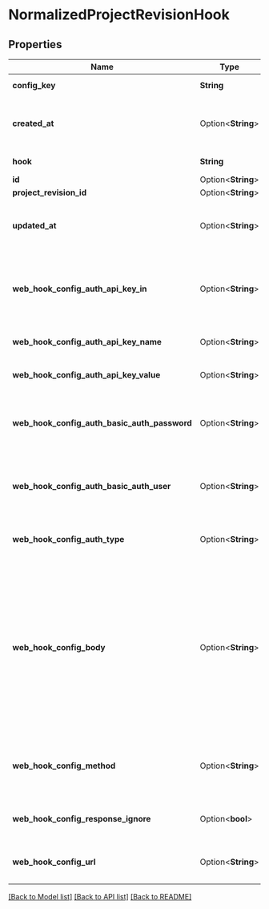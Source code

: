 # NormalizedProjectRevisionHook

## Properties

Name | Type | Description | Notes
------------ | ------------- | ------------- | -------------
**config_key** | **String** | The Hooks Config Key | 
**created_at** | Option<**String**> | The Project's Revision Creation Date | [optional][readonly]
**hook** | **String** | The Hook Type | 
**id** | Option<**String**> |  | [optional]
**project_revision_id** | Option<**String**> |  | [optional]
**updated_at** | Option<**String**> | Last Time Project's Revision was Updated | [optional][readonly]
**web_hook_config_auth_api_key_in** | Option<**String**> | Whether to send the API Key in the HTTP Header or as a HTTP Cookie | [optional]
**web_hook_config_auth_api_key_name** | Option<**String**> | The name of the api key | [optional]
**web_hook_config_auth_api_key_value** | Option<**String**> | The value of the api key | [optional]
**web_hook_config_auth_basic_auth_password** | Option<**String**> | The password to be sent in the HTTP Basic Auth Header | [optional]
**web_hook_config_auth_basic_auth_user** | Option<**String**> | The username to be sent in the HTTP Basic Auth Header | [optional]
**web_hook_config_auth_type** | Option<**String**> | HTTP Auth Method to use for the Web-Hook | [optional]
**web_hook_config_body** | Option<**String**> | URI pointing to the JsonNet template used for Web-Hook payload generation. Only used for those HTTP methods, which support HTTP body payloads. | [optional]
**web_hook_config_method** | Option<**String**> | The HTTP method to use (GET, POST, etc) for the Web-Hook | [optional]
**web_hook_config_response_ignore** | Option<**bool**> | Whether to ignore the Web Hook response | [optional]
**web_hook_config_url** | Option<**String**> | The URL the Web-Hook should call | [optional]

[[Back to Model list]](../README.md#documentation-for-models) [[Back to API list]](../README.md#documentation-for-api-endpoints) [[Back to README]](../README.md)


